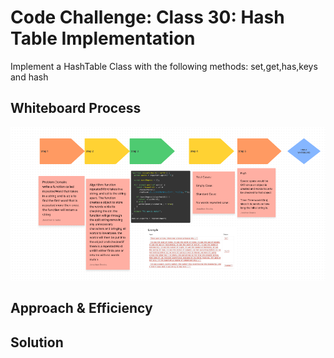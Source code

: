 # Code Challenge: Class 30: Hash Table Implementation
<!-- Description of the challenge -->
Implement a HashTable Class with the following methods: set,get,has,keys and hash

## Whiteboard Process
<!-- Embedded whiteboard image -->
![WhiteBoard](./whiteBoard.png)

## Approach & Efficiency
<!-- What approach did you take? Why? What is the Big O space/time for this approach? -->

## Solution
<!-- Show how to run your code, and examples of it in action -->
